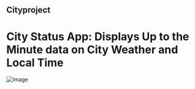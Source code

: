 ## Cityproject
# City Status App: Displays Up to the Minute data on City Weather and Local Time 
 
 
 
 
![image](https://user-images.githubusercontent.com/25168061/124648222-dc028c00-de4b-11eb-8949-b9fadc53f425.png)
